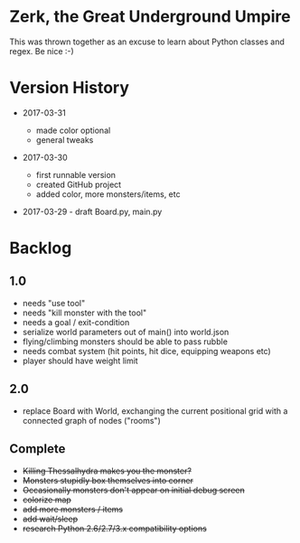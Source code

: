 # Zerk, the Great Underground Umpire

This was thrown together as an excuse to learn about Python classes and regex.  Be nice :-)

# Version History

- 2017-03-31
    - made color optional
    - general tweaks

- 2017-03-30 
    - first runnable version
    - created GitHub project
    - added color, more monsters/items, etc

- 2017-03-29 - draft Board.py, main.py

# Backlog

## 1.0

- needs "use tool"
- needs "kill monster with the tool"
- needs a goal / exit-condition
- serialize world parameters out of main() into world.json
- flying/climbing monsters should be able to pass rubble
- needs combat system (hit points, hit dice, equipping weapons etc)
- player should have weight limit

## 2.0

- replace Board with World, exchanging the current positional grid with
  a connected graph of nodes ("rooms")

## Complete

- ~~Killing Thessalhydra makes you the monster?~~
- ~~Monsters stupidly box themselves into corner~~
- ~~Occasionally monsters don't appear on initial debug screen~~
- ~~colorize map~~
- ~~add more monsters / items~~
- ~~add wait/sleep~~
- ~~research Python 2.6/2.7/3.x compatibility options~~
